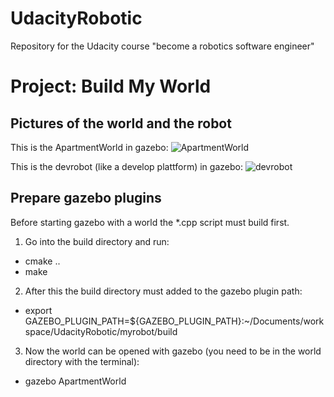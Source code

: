 # UdacityRobotic
Repository for the Udacity course "become a robotics software engineer"

# Project: Build My World
## Pictures of the world and the robot
This is the ApartmentWorld in gazebo:
![ApartmentWorld](https://user-images.githubusercontent.com/80584914/111225133-b113d400-85df-11eb-8d93-d04a77f4d82e.PNG)

This is the devrobot (like a develop plattform) in gazebo:
![devrobot](https://user-images.githubusercontent.com/80584914/111225139-b2dd9780-85df-11eb-9a63-376b5d88e5e4.PNG)

## Prepare gazebo plugins
Before starting gazebo with a world the *.cpp script must build first.
1. Go into the build directory and run:
* cmake ..
* make

2. After this the build directory must added to the gazebo plugin path:
* export GAZEBO_PLUGIN_PATH=${GAZEBO_PLUGIN_PATH}:~/Documents/workspace/UdacityRobotic/myrobot/build

3. Now the world can be opened with gazebo (you need to be in the world directory with the terminal):
* gazebo ApartmentWorld



